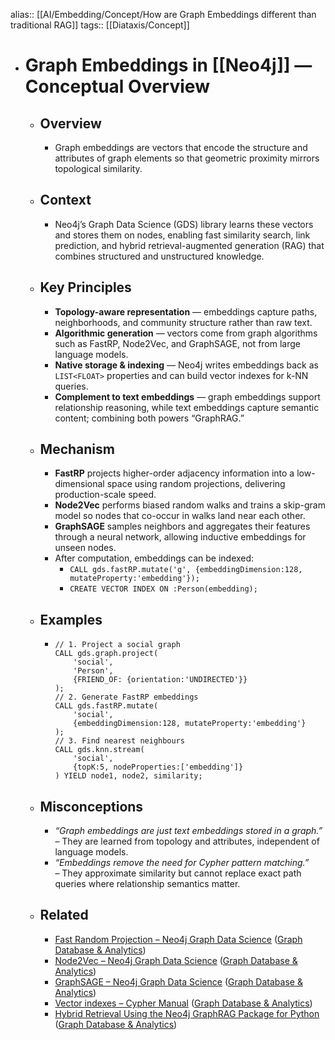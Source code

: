 alias:: [[AI/Embedding/Concept/How are Graph Embeddings different than traditional RAG]]
tags:: [[Diataxis/Concept]]

- # Graph Embeddings in [[Neo4j]] — Conceptual Overview
	- ## Overview
		- Graph embeddings are vectors that encode the structure and attributes of graph elements so that geometric proximity mirrors topological similarity.
	- ## Context
		- Neo4j’s Graph Data Science (GDS) library learns these vectors and stores them on nodes, enabling fast similarity search, link prediction, and hybrid retrieval-augmented generation (RAG) that combines structured and unstructured knowledge.
	- ## Key Principles
		- **Topology-aware representation** — embeddings capture paths, neighborhoods, and community structure rather than raw text.
		- **Algorithmic generation** — vectors come from graph algorithms such as FastRP, Node2Vec, and GraphSAGE, not from large language models.
		- **Native storage & indexing** — Neo4j writes embeddings back as `LIST<FLOAT>` properties and can build vector indexes for k-NN queries.
		- **Complement to text embeddings** — graph embeddings support relationship reasoning, while text embeddings capture semantic content; combining both powers “GraphRAG.”
	- ## Mechanism
		- **FastRP** projects higher-order adjacency information into a low-dimensional space using random projections, delivering production-scale speed.
		- **Node2Vec** performs biased random walks and trains a skip-gram model so nodes that co-occur in walks land near each other.
		- **GraphSAGE** samples neighbors and aggregates their features through a neural network, allowing inductive embeddings for unseen nodes.
		- After computation, embeddings can be indexed:
			- `CALL gds.fastRP.mutate('g', {embeddingDimension:128, mutateProperty:'embedding'});`
			- `CREATE VECTOR INDEX ON :Person(embedding);`
	- ## Examples
		- ~~~cypher
		  // 1. Project a social graph
		  CALL gds.graph.project(
		      'social',
		      'Person',
		      {FRIEND_OF: {orientation:'UNDIRECTED'}}
		  );
		  // 2. Generate FastRP embeddings
		  CALL gds.fastRP.mutate(
		      'social',
		      {embeddingDimension:128, mutateProperty:'embedding'}
		  );
		  // 3. Find nearest neighbours
		  CALL gds.knn.stream(
		      'social',
		      {topK:5, nodeProperties:['embedding']}
		  ) YIELD node1, node2, similarity;
		  ~~~
	- ## Misconceptions
		- *“Graph embeddings are just text embeddings stored in a graph.”*  
		  – They are learned from topology and attributes, independent of language models.
		- *“Embeddings remove the need for Cypher pattern matching.”*  
		  – They approximate similarity but cannot replace exact path queries where relationship semantics matter.
	- ## Related
		- [Fast Random Projection – Neo4j Graph Data Science](https://neo4j.com/docs/graph-data-science/current/machine-learning/node-embeddings/fastrp/) ([Graph Database & Analytics](https://neo4j.com/docs/graph-data-science/current/machine-learning/node-embeddings/fastrp/))
		- [Node2Vec – Neo4j Graph Data Science](https://neo4j.com/docs/graph-data-science/current/machine-learning/node-embeddings/node2vec/) ([Graph Database & Analytics](https://neo4j.com/docs/graph-data-science/current/machine-learning/node-embeddings/node2vec/))
		- [GraphSAGE – Neo4j Graph Data Science](https://neo4j.com/docs/graph-data-science/current/machine-learning/node-embeddings/graph-sage/) ([Graph Database & Analytics](https://neo4j.com/docs/graph-data-science/current/machine-learning/node-embeddings/graph-sage/))
		- [Vector indexes – Cypher Manual](https://neo4j.com/docs/cypher-manual/current/indexes/semantic-indexes/vector-indexes/) ([Graph Database & Analytics](https://neo4j.com/docs/cypher-manual/current/indexes/semantic-indexes/vector-indexes/))
		- [Hybrid Retrieval Using the Neo4j GraphRAG Package for Python](https://neo4j.com/blog/developer/hybrid-retrieval-graphrag-python-package/) ([Graph Database & Analytics](https://neo4j.com/blog/developer/hybrid-retrieval-graphrag-python-package/))